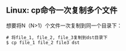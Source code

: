 ## Linux: cp命令一次复制多个文件

想要将N（N>1）个文件一次复制到同一个目录下：

```shell
# 将file_1, file_2, file_3复制到dst目录下
$ cp file_1 file_2 file3 dst
```